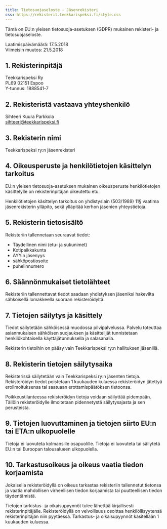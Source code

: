 ```yaml
---
title: Tietosuojaseloste - Jäsenrekisteri
css: https://rekisterit.teekkarispeksi.fi/style.css
---
```


Tämä on EU:n yleisen tietosuoja-asetuksen (GDPR) mukainen rekisteri- ja tietosuojaseloste.

Laatimispäivämäärä: 17.5.2018  
Viimeisin muutos: 21.5.2018

## 1. Rekisterinpitäjä

Teekkarispeksi Ry  
PL69 02151 Espoo  
Y-tunnus: 1888541-7  

## 2. Rekisteristä vastaava yhteyshenkilö

Sihteeri Kuura Parkkola  
[sihteeri@teekkarispeksi.fi](mailto:sihteeri@teekkarispeksi.fi)

## 3. Rekisterin nimi

Teekkarispeksi ry:n jäsenrekisteri

## 4. Oikeusperuste ja henkilötietojen käsittelyn tarkoitus

EU:n yleisen tietosuoja-asetuksen mukainen oikeusperuste henkilötietojen käsittelylle on rekisterinpitäjän oikeutettu etu. 

Henkilötietojen käsittelyn tarkoitus on yhdistyslain (503/1989) 11§ vaatima jäsenrekisterin ylläpito, sekä ylläpitää kerhon jäsenien yhteystietoja.

## 5. Rekisterin tietosisältö

Rekisteriin tallennetaan seuraavat tiedot:

  * Täydellinen nimi (etu- ja sukunimet)
  * Kotipaikkakunta
  * AYY:n jäsenyys
  * sähköpostiosoite
  * puhelinnumero

## 6. Säännönmukaiset tietolähteet

Rekisteriin tallennettavat tiedot saadaan yhdistyksen jäseniksi hakevilta sähköisellä lomakkeella suoraan rekisteröidyltä.

## 7. Tietojen säilytys ja käsittely

Tiedot säilytetään sähköisessä muodossa pilvipalvelussa. Palvelu toteuttaa asianmukaisen sähköisen suojauksen ja käsittelijät tunnistetaan henkilökohtaisella käyttäjätunnuksella ja salasanalla.

Rekisterin tietoihin on pääsy vain Teekkarispeksi ry:n hallituksen jäsenillä.

## 8. Rekisterin tietojen säilytysaika

Rekisterissä säilytetään vain Teekkarispeksi ry:n jäsenten tietoja. Rekisteröidyn tiedot poistetaan 1 kuukauden kuluessa rekisteröidyn jätettyä eroilmoituksensa tai saatuaan erottamispäätöksen tietoonsa.

Poikkeustilanteessa rekisteröidyn tietoja voidaan säilyttää pidempään. Tällöin rekisteröidylle ilmoitetaan pidennetystä säilytysajasta ja sen perusteista.

## 9. Tietojen luovuttaminen ja tietojen siirto EU:n tai ETA:n ulkopuolelle

Tietoja ei luovuteta kolmansille osapuolille. Tietoja ei luovuteta tai säilytetä EU:n tai Euroopan talousalueen ulkopuolella.

## 10. Tarkastusoikeus ja oikeus vaatia tiedon korjaamista

Jokaisella rekisteröidyllä on oikeus tarkastaa rekisteriin tallennetut tietonsa ja vaatia mahdollisen virheellisen tiedon korjaamista tai puutteellisen tiedon täydentämistä. 

Tietojen tarkistus- ja oikaisupyynnöt tulee lähettää kirjallisesti rekisterinpitäjälle. Rekisteröidyllä on velvollisuus osoittaa henkilöllisyytensä rekisterinpitäjän niin pyytäessä. Tarkastus- ja oikaisupyynnöt käsitellään 1 kuukauden kuluessa.

